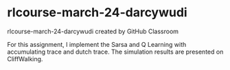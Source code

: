 # rlcourse-march-24-darcywudi
rlcourse-march-24-darcywudi created by GitHub Classroom

For this assignment, I implement the Sarsa and Q Learning with accumulating trace and dutch trace. The simulation results are presented on CliffWalking.
